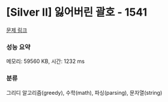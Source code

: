 # [Silver II] 잃어버린 괄호 - 1541 

[문제 링크](https://www.acmicpc.net/problem/1541) 

### 성능 요약

메모리: 59560 KB, 시간: 1232 ms

### 분류

그리디 알고리즘(greedy), 수학(math), 파싱(parsing), 문자열(string)

